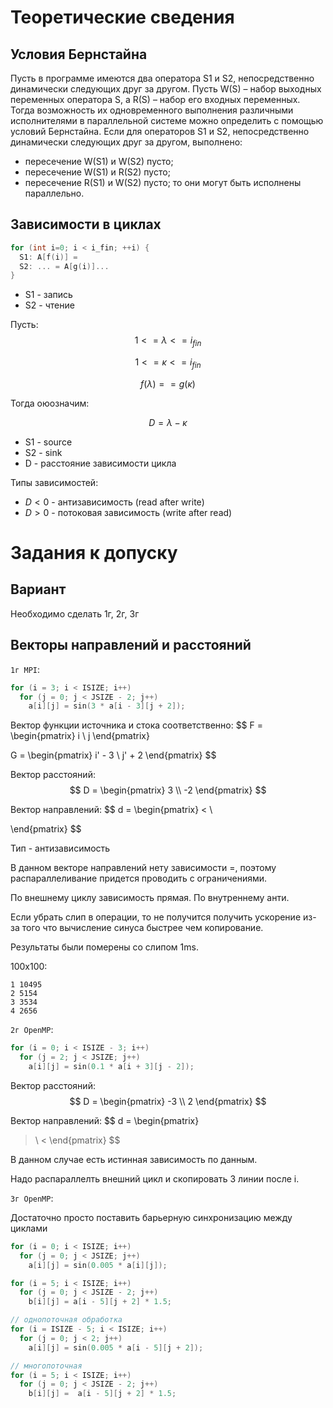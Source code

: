 # Теоретические сведения
## Условия Бернстайна
Пусть в программе имеются два оператора S1 и S2,
непосредственно динамически следующих друг за другом. Пусть
W(S) – набор выходных переменных оператора S, а R(S) – набор его
входных переменных. Тогда возможность их одновременного
выполнения различными исполнителями в параллельной системе
можно определить с помощью условий Бернстайна.
Если для операторов S1 и S2, непосредственно
динамически следующих друг за другом, выполнено:
 - пересечение W(S1) и W(S2) пусто;
 - пересечение W(S1) и R(S2) пусто;
 - пересечение R(S1) и W(S2) пусто;
то они могут быть исполнены параллельно.

## Зависимости в циклах
```cpp
for (int i=0; i < i_fin; ++i) {
  S1: A[f(i)] = 
  S2: ... = A[g(i)]...
}
```

- S1 - запись
- S2 - чтение

Пусть:
$$
1 <= \lambda <= i_{fin}
$$

$$
1 <= \kappa <= i_{fin} 
$$

$$
f(\lambda) == g(\kappa)
$$

Тогда оюозначим:

$$
D = \lambda - \kappa
$$

- S1 - source
- S2 - sink
- D - расстояние зависимости цикла

Типы зависимостей:
- $D < 0$ - антизависимость (read after write)
- $D > 0$ - потоковая зависимость (write after read)

# Задания к допуску
## Вариант
Необходимо сделать 1г, 2г, 3г

## Векторы направлений и расстояний
`1г MPI`:
```cpp
for (i = 3; i < ISIZE; i++)
  for (j = 0; j < JSIZE - 2; j++)
    a[i][j] = sin(3 * a[i - 3][j + 2]);
```
Вектор функции источника и стока соответственно:
$$
F =
\begin{pmatrix}
  i \\
  j
\end{pmatrix}

G =
\begin{pmatrix}
  i' - 3 \\
  j' + 2
\end{pmatrix}
$$

Вектор расстояний:
$$
D = 
\begin{pmatrix}
  3 \\
  -2
\end{pmatrix}
$$

Вектор направлений:
$$
d = 
\begin{pmatrix}
  < \\
  >
\end{pmatrix}
$$

Тип - антизависимость

В данном векторе направлений нету зависимости =, поэтому распараллеливание придется проводить с ограничениями.

По внешнему циклу зависимость прямая. По внутреннему анти.

Если убрать слип в операции, то не получится получить ускорение из-за того что вычисление синуса быстрее чем копирование.

Результаты были померены со слипом 1ms.

100x100:
```
1 10495
2 5154
3 3534
4 2656
```

`2г OpenMP`:
```cpp
for (i = 0; i < ISIZE - 3; i++)
  for (j = 2; j < JSIZE; j++)
    a[i][j] = sin(0.1 * a[i + 3][j - 2]);
```

Вектор расстояний:
$$
D = 
\begin{pmatrix}
  -3 \\
  2
\end{pmatrix}
$$

Вектор направлений:
$$
d = 
\begin{pmatrix}
  > \\
  <
\end{pmatrix}
$$

В данном случае есть истинная зависимость по данным.

Надо распараллелть внешний цикл и скопировать 3 линии после i.

`3г OpenMP`:

Достаточно просто поставить барьерную синхронизацию между циклами


```cpp
for (i = 0; i < ISIZE; i++)
  for (j = 0; j < JSIZE; j++)
    a[i][j] = sin(0.005 * a[i][j]);

for (i = 5; i < ISIZE; i++)
  for (j = 0; j < JSIZE - 2; j++)
    b[i][j] = a[i - 5][j + 2] * 1.5;
```


```cpp
// однопоточная обработка
for (i = ISIZE - 5; i < ISIZE; i++)
  for (j = 0; j < 2; j++)
    a[i][j] = sin(0.005 * a[i - 5][j + 2]);

// многопоточная
for (i = 5; i < ISIZE; i++)
  for (j = 0; j < JSIZE - 2; j++)
    b[i][j] =  a[i - 5][j + 2] * 1.5;
```
